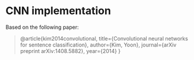# CNN implementation

Based on the following paper:

> @article{kim2014convolutional,
  title={Convolutional neural networks for sentence classification},
  author={Kim, Yoon},
  journal={arXiv preprint arXiv:1408.5882},
  year={2014}
}


